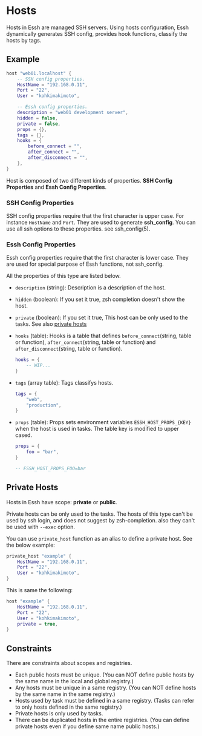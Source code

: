 # Hosts

Hosts in Essh are managed SSH servers. Using hosts configuration, Essh dynamically generates SSH config, provides hook functions, classify the hosts by tags.

## Example

```lua
host "web01.localhost" {
    -- SSH config properties.
    HostName = "192.168.0.11",
    Port = "22",
    User = "kohkimakimoto",

    -- Essh config properties.
    description = "web01 development server",
    hidden = false,
    private = false,
    props = {},
    tags = {},
    hooks = {
        before_connect = "",
        after_connect = "",
        after_disconnect = "",
    },
}
```

Host is composed of two different kinds of properties. **SSH Config Properties** and **Essh Config Properties**.

### SSH Config Properties

SSH config properties require that the first character is upper case.
For instance `HostName` and `Port`. They are used to generate **ssh_config**. You can use all ssh options to these properties. see ssh_config(5).

### Essh Config Properties

Essh config properties require that the first character is lower case.
They are used for special purpose of Essh functions, not ssh_config.

All the properties of this type are listed below.

* `description` (string): Description is a description of the host.

* `hidden` (boolean): If you set it true, zsh completion doesn't show the host.

* `private` (boolean): If you set it true, This host can be only used to the tasks. See also [private hosts](#private-hosts)

* `hooks` (table): Hooks is a table that defines `before_connect`(string, table or function), `after_connect`(string, table or function) and `after_disconnect`(string, table or function).

    ```lua
    hooks = {
        -- WIP...
    }
    ```

* `tags` (array table): Tags classifys hosts.

    ```lua
    tags = {
        "web",
        "production",
    }
    ```
* `props` (table): Props sets environment variables `ESSH_HOST_PROPS_{KEY}` when the host is used in tasks. The table key is modified to upper cased.

    ```lua
    props = {
        foo = "bar",
    }

    -- ESSH_HOST_PROPS_FOO=bar
    ```

## Private Hosts

Hosts in Essh have scope: **private** or **public**.

Private hosts can be only used to the tasks. The hosts of this type can't be used by ssh login, and does not suggest by zsh-completion. also they can't be used with `--exec` option.

You can use `private_host` function as an alias to define a private host. See the below example:

```lua
private_host "example" {
    HostName = "192.168.0.11",
    Port = "22",
    User = "kohkimakimoto",
}
```

This is same the following:

```lua
host "example" {
    HostName = "192.168.0.11",
    Port = "22",
    User = "kohkimakimoto",
    private = true,
}
```

## Constraints

There are constraints about scopes and registries.

* Each public hosts must be unique. (You can NOT define public hosts by the same name in the local and global registry.)
* Any hosts must be unique in a same registry. (You can NOT define hosts by the same name in the same registry.)
* Hosts used by task must be defined in a same registry. (Tasks can refer to only hosts defined in the same registry.)
* Private hosts is only used by tasks.
* There can be duplicated hosts in the entire registries. (You can define private hosts even if you define same name public hosts.)
